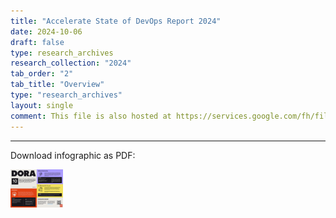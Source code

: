 ```yaml
---
title: "Accelerate State of DevOps Report 2024"
date: 2024-10-06
draft: false
type: research_archives
research_collection: "2024"
tab_order: "2"
tab_title: "Overview"
type: "research_archives"
layout: single
comment: This file is also hosted at https://services.google.com/fh/files/misc/dora_one_pager_2024.pdf update both together. allisonpark@ can update the PDF at services.google.com using go/gumdrop.
---
```


<object data="2024-dora-report-infographic.svg" id="dora-core-model" type="image/svg+xml" class="responsive-svg"></object>

-----

Download infographic as PDF:

<a href="2024-DORA-Report-Infographic.pdf" target="_blank"><img src="2024-dora-report-infographic-thumb.png" style="max-width:6em;"></a>
